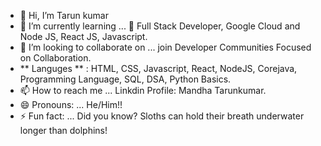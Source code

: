 - 👋 Hi, I’m Tarun kumar
- 🌱 I’m currently learning ... 👋 Full Stack Developer, Google Cloud and Node JS, React JS, Javascript.
- 💞️ I’m looking to collaborate on ... join Developer Communities Focused on Collaboration.
- ** Languges ** : HTML, CSS, Javascript, React, NodeJS, Corejava, Programming Language, SQL, DSA, Python Basics.
- 📫 How to reach me ... Linkdin Profile: Mandha Tarunkumar.
- 😄 Pronouns: ... He/Him!!
- ⚡ Fun fact: ... Did you know? Sloths can hold their breath underwater longer than dolphins!

<!---
Tarunkumar28-ai/Tarunkumar28-ai is a ✨ special ✨ repository because its `README.md` (this file) appears on your GitHub profile.
You can click the Preview link to take a look at your changes.
--->
